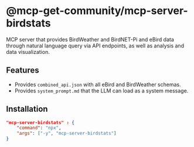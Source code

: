 # @mcp-get-community/mcp-server-birdstats 

MCP server that provides BirdWeather and BirdNET-Pi and eBird data through natural language query via API endpoints, as well as analysis and data visualization. 

## Features
- Provides `combined_api.json` with all eBird and BirdWeather schemas.
- Provides `system_prompt.md` that the LLM can load as a system message.

## Installation
```json
"mcp-server-birdstats" : {
    "command": "npx",
    "args": ["-y", "mcp-server-birdstats"]
}
